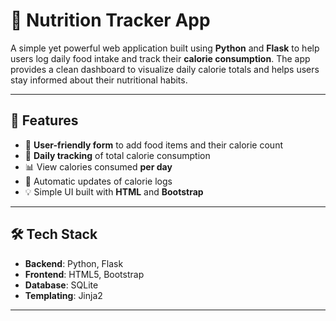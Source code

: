 # 🥗 Nutrition Tracker App

A simple yet powerful web application built using **Python** and **Flask** to help users log daily food intake and track their **calorie consumption**. The app provides a clean dashboard to visualize daily calorie totals and helps users stay informed about their nutritional habits.

---

## 🚀 Features

* 📝 **User-friendly form** to add food items and their calorie count
* 📅 **Daily tracking** of total calorie consumption
* 📊 View calories consumed **per day**
* 🔄 Automatic updates of calorie logs
* 💡 Simple UI built with **HTML** and **Bootstrap**

---

## 🛠️ Tech Stack

* **Backend**: Python, Flask
* **Frontend**: HTML5, Bootstrap
* **Database**: SQLite
* **Templating**: Jinja2

---

